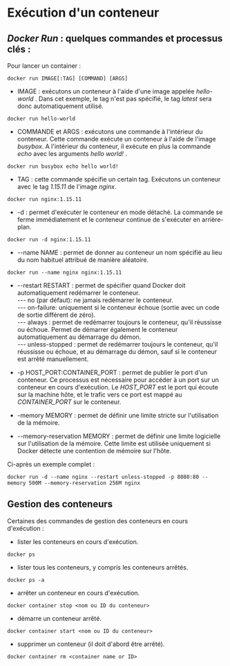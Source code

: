 # Exécution d'un conteneur
## *Docker Run* : quelques commandes et processus clés :

Pour lancer un container : 
```
docker run IMAGE[:TAG] [COMMAND] [ARGS]
```

- IMAGE : exécutons un conteneur à l'aide d'une image appelée *hello-world* . Dans cet exemple, le tag n'est pas spécifié, le tag *latest* sera donc automatiquement utilisé.
```
docker run hello-world
```

- COMMANDE et ARGS : exécutons une commande à l'intérieur du conteneur. Cette commande exécute un conteneur à l'aide de l'image *busybox*. A l'intérieur du conteneur, il exécute en plus la commande *echo* avec les arguments *hello world!* .
```
docker run busybox echo hello world!
```

- TAG : cette commande spécifie un certain tag. Exécutons un conteneur avec le tag *1.15.11* de l'image *nginx*.
```
docker run nginx:1.15.11
```

- -d : permet d'exécuter le conteneur en mode détaché. La commande se ferme immédiatement et le conteneur continue de s'exécuter en arrière-plan.
```
docker run -d nginx:1.15.11
```

- --name NAME : permet de donner au conteneur un nom spécifié au lieu du nom habituel attribué de manière aléatoire.
```
docker run --name nginx nginx:1.15.11
```

- --restart RESTART : permet de spécifier quand Docker doit automatiquement redémarrer le conteneur. <br>
--- no (par défaut): ne jamais redémarrer le conteneur. <br>
--- on-failure: uniquement si le conteneur échoue (sortie avec un code de sortie différent de zéro). <br>
--- always : permet de redémarrer toujours le conteneur, qu'il réussisse ou échoue. Permet de démarrer également le conteneur automatiquement au démarrage du démon.<br>
--- unless-stopped : permet de redémarrer toujours le conteneur, qu'il réussisse ou échoue, et au démarrage du démon, sauf si le conteneur est arrêté manuellement.<br>

- -p HOST_PORT:CONTAINER_PORT : permet de publier le port d'un conteneur. Ce processus est nécessaire pour accéder à un port sur un conteneur en cours d'exécution. Le *HOST_PORT* est le port qui écoute sur la machine hôte, et le trafic vers ce port est mappé au *CONTAINER_PORT* sur le conteneur.<br>

- -memory MEMORY : permet de définir une limite stricte sur l'utilisation de la mémoire.<br>

- --memory-reservation MEMORY : permet de définir une limite logicielle sur l'utilisation de la mémoire. Cette limite est utilisée uniquement si Docker détecte une contention de mémoire sur l'hôte.

Ci-après un exemple complet :
```
docker run -d --name nginx --restart unless-stopped -p 8080:80 --memory 500M --memory-reservation 256M nginx
```

## Gestion des conteneurs
Certaines des commandes de gestion des conteneurs en cours d'exécution : <br>

- lister les conteneurs en cours d'exécution.
```
docker ps
```

- lister tous les conteneurs, y compris les conteneurs arrêtés.
```
docker ps -a 
```

- arrêter un conteneur en cours d'exécution.
```
docker container stop <nom ou ID du conteneur> 
```

- démarre un conteneur arrêté.
```
docker container start <nom ou ID du conteneur>
```

- supprimer un conteneur (il doit d'abord être arrêté).
```
docker container rm <container name or ID>
```